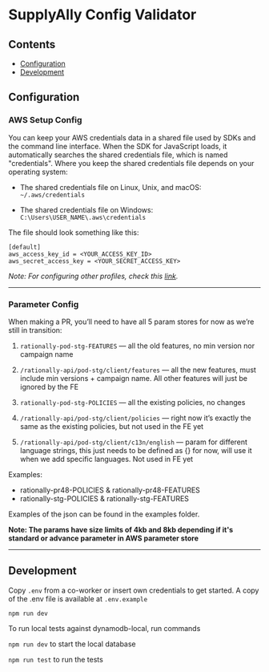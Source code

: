 # SupplyAlly Config Validator

## Contents

- [Configuration](#configuration)
- [Development](#development)

## Configuration

### AWS Setup Config

You can keep your AWS credentials data in a shared file used by SDKs and the command line interface. When the SDK for JavaScript loads, it automatically searches the shared credentials file, which is named "credentials". Where you keep the shared credentials file depends on your operating system:

- The shared credentials file on Linux, Unix, and macOS: ```~/.aws/credentials```

- The shared credentials file on Windows: ```C:\Users\USER_NAME\.aws\credentials```

The file should look something like this:

```
[default]
aws_access_key_id = <YOUR_ACCESS_KEY_ID>
aws_secret_access_key = <YOUR_SECRET_ACCESS_KEY>
```
_Note: For configuring other profiles, check this [link](https://docs.aws.amazon.com/sdk-for-javascript/v2/developer-guide/loading-node-credentials-shared.html)._

---

### Parameter Config

When making a PR, you’ll need to have all 5 param stores for now as we’re still in transition:

1. ```rationally-pod-stg-FEATURES``` — all the old features, no min version nor campaign name

2. ```/rationally-api/pod-stg/client/features``` — all the new features, must include min versions + campaign name. All other features will just be ignored by the FE

3. ```rationally-pod-stg-POLICIES``` — all the existing policies, no changes

4. ```/rationally-api/pod-stg/client/policies``` — right now it’s exactly the same as the existing policies, but not used in the FE yet

5. ```/rationally-api/pod-stg/client/c13n/english``` — param for different language strings, this just needs to be defined as {} for now, will use it when we add specific languages. Not used in FE yet

Examples:

- rationally-pr48-POLICIES & rationally-pr48-FEATURES
- rationally-stg-POLICIES & rationally-stg-FEATURES

Examples of the json can be found in the examples folder.

**Note: The params have size limits of 4kb and 8kb depending if it's standard or advance parameter in AWS parameter store**

---

## Development

Copy `.env` from a co-worker or insert own credentials to get started. A copy of the .env file is available at `.env.example`

```
npm run dev
```

To run local tests against dynamodb-local, run commands

`npm run dev` to start the local database

`npm run test` to run the tests


